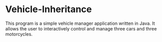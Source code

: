 # Vehicle-Inheritance

This program is a simple vehicle manager application written in Java. It allows the user to interactively control and manage three cars and three motorcycles. 
